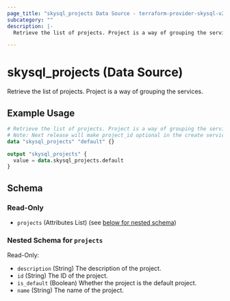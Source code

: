 ```yaml
---
page_title: "skysql_projects Data Source - terraform-provider-skysql-v2"
subcategory: ""
description: |-
  Retrieve the list of projects. Project is a way of grouping the services.

---
```


# skysql_projects (Data Source)

Retrieve the list of projects. Project is a way of grouping the services.

## Example Usage

```terraform
# Retrieve the list of projects. Project is a way of grouping the services.
# Note: Next release will make project_id optional in the create service api
data "skysql_projects" "default" {}

output "skysql_projects" {
  value = data.skysql_projects.default
}
```

<!-- schema generated by tfplugindocs -->
## Schema

### Read-Only

- `projects` (Attributes List) (see [below for nested schema](#nestedatt--projects))

<a id="nestedatt--projects"></a>
### Nested Schema for `projects`

Read-Only:

- `description` (String) The description of the project.
- `id` (String) The ID of the project.
- `is_default` (Boolean) Whether the project is the default project.
- `name` (String) The name of the project.

